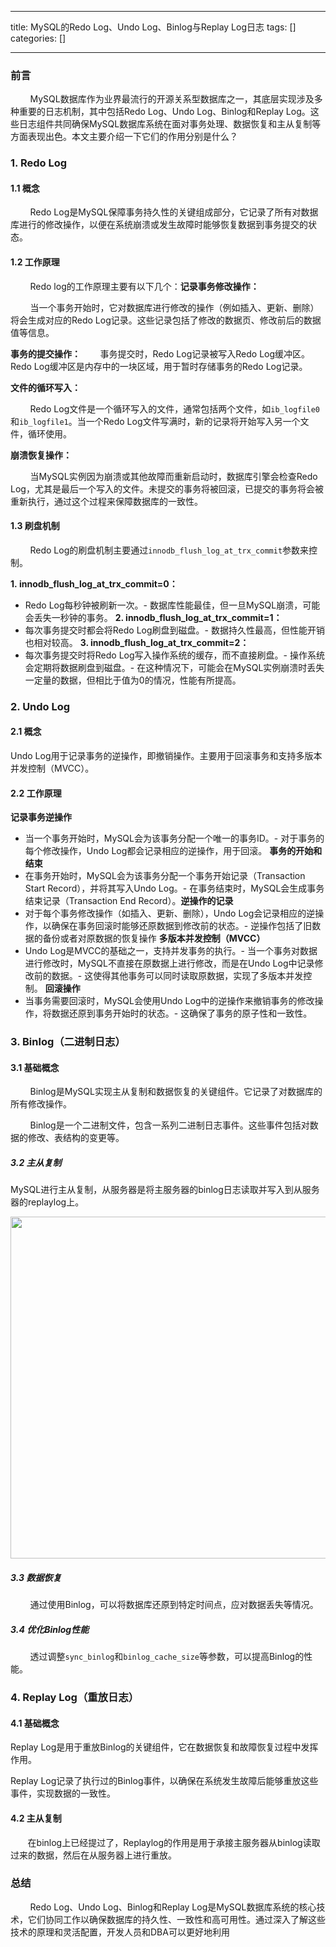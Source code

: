 
--- 
title:  MySQL的Redo Log、Undo Log、Binlog与Replay Log日志 
tags: []
categories: [] 

---
### 前言

        MySQL数据库作为业界最流行的开源关系型数据库之一，其底层实现涉及多种重要的日志机制，其中包括Redo Log、Undo Log、Binlog和Replay Log。这些日志组件共同确保MySQL数据库系统在面对事务处理、数据恢复和主从复制等方面表现出色。本文主要介绍一下它们的作用分别是什么？

### 1. Redo Log

#### 1.1 概念

        Redo Log是MySQL保障事务持久性的关键组成部分，它记录了所有对数据库进行的修改操作，以便在系统崩溃或发生故障时能够恢复数据到事务提交的状态。

#### 1.2 工作原理

        Redo log的工作原理主要有以下几个：**记录事务修改操作：**

        当一个事务开始时，它对数据库进行修改的操作（例如插入、更新、删除）将会生成对应的Redo Log记录。这些记录包括了修改的数据页、修改前后的数据值等信息。

**事务的提交操作：**        事务提交时，Redo Log记录被写入Redo Log缓冲区。Redo Log缓冲区是内存中的一块区域，用于暂时存储事务的Redo Log记录。

**文件的循环写入：**

        Redo Log文件是一个循环写入的文件，通常包括两个文件，如`ib_logfile0`和`ib_logfile1`。当一个Redo Log文件写满时，新的记录将开始写入另一个文件，循环使用。

**崩溃恢复操作：**

        当MySQL实例因为崩溃或其他故障而重新启动时，数据库引擎会检查Redo Log，尤其是最后一个写入的文件。未提交的事务将被回滚，已提交的事务将会被重新执行，通过这个过程来保障数据库的一致性。

#### 1.3 刷盘机制

        Redo Log的刷盘机制主要通过`innodb_flush_log_at_trx_commit`参数来控制。

**1. innodb_flush_log_at_trx_commit=0：**
- Redo Log每秒钟被刷新一次。- 数据库性能最佳，但一旦MySQL崩溃，可能会丢失一秒钟的事务。
**2. innodb_flush_log_at_trx_commit=1：**
- 每次事务提交时都会将Redo Log刷盘到磁盘。- 数据持久性最高，但性能开销也相对较高。
**3. innodb_flush_log_at_trx_commit=2：**
- 每次事务提交时将Redo Log写入操作系统的缓存，而不直接刷盘。- 操作系统会定期将数据刷盘到磁盘。- 在这种情况下，可能会在MySQL实例崩溃时丢失一定量的数据，但相比于值为0的情况，性能有所提高。
### 2. Undo Log

#### 2.1 概念

Undo Log用于记录事务的逆操作，即撤销操作。主要用于回滚事务和支持多版本并发控制（MVCC）。

#### 2.2 工作原理

**记录事务逆操作**
- 当一个事务开始时，MySQL会为该事务分配一个唯一的事务ID。- 对于事务的每个修改操作，Undo Log都会记录相应的逆操作，用于回滚。
**事务的开始和结束**
- 在事务开始时，MySQL会为该事务分配一个事务开始记录（Transaction Start Record），并将其写入Undo Log。- 在事务结束时，MySQL会生成事务结束记录（Transaction End Record）。​​​​​​​
**逆操作的记录**
- 对于每个事务修改操作（如插入、更新、删除），Undo Log会记录相应的逆操作，以确保在事务回滚时能够还原数据到修改前的状态。- 逆操作包括了旧数据的备份或者对原数据的恢复操作
**多版本并发控制（MVCC）**
- Undo Log是MVCC的基础之一，支持并发事务的执行。- 当一个事务对数据进行修改时，MySQL不直接在原数据上进行修改，而是在Undo Log中记录修改前的数据。- 这使得其他事务可以同时读取原数据，实现了多版本并发控制。
**回滚操作**
- 当事务需要回滚时，MySQL会使用Undo Log中的逆操作来撤销事务的修改操作，将数据还原到事务开始时的状态。- 这确保了事务的原子性和一致性。
### 3. Binlog（二进制日志）

#### 3.1 基础概念

        Binlog是MySQL实现主从复制和数据恢复的关键组件。它记录了对数据库的所有修改操作。

        Binlog是一个二进制文件，包含一系列二进制日志事件。这些事件包括对数据的修改、表结构的变更等。

##### 3.2 主从复制

MySQL进行主从复制，从服务器是将主服务器的binlog日志读取并写入到从服务器的replaylog上。

<img alt="" height="547" src="https://img-blog.csdnimg.cn/direct/fbc9a75dd1a8460aa7f8e259605b162d.png" width="800">

##### 3.3 数据恢复

        通过使用Binlog，可以将数据库还原到特定时间点，应对数据丢失等情况。

##### 3.4 优化Binlog性能

        透过调整`sync_binlog`和`binlog_cache_size`等参数，可以提高Binlog的性能。

### 4. Replay Log（重放日志）

#### 4.1 基础概念

Replay Log是用于重放Binlog的关键组件，它在数据恢复和故障恢复过程中发挥作用。

Replay Log记录了执行过的Binlog事件，以确保在系统发生故障后能够重放这些事件，实现数据的一致性。

#### 4.2 主从复制

       在binlog上已经提过了，Replaylog的作用是用于承接主服务器从binlog读取过来的数据，然后在从服务器上进行重放。

### 总结

        Redo Log、Undo Log、Binlog和Replay Log是MySQL数据库系统的核心技术，它们协同工作以确保数据库的持久性、一致性和高可用性。通过深入了解这些技术的原理和灵活配置，开发人员和DBA可以更好地利用
